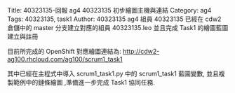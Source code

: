 Title: 40323135-回報 ag4 40323135 初步繪圖主機與連結
Category: ag4
Tags: 40323135, task1
Author: 40323135
ag4 組員 40323135 已經在 cdw2 倉儲中的 master 分支建立對應的組員 40323135.leo 並且完成 Task1 的繪圖藍圖建立與註冊

<!-- PELICAN_END_SUMMARY -->

目前所完成的 OpenShift 對應繪圖連結為: <a href="http://cdw2-ag100.rhcloud.com/ag100/scrum1_task1">http://cdw2-ag100.rhcloud.com/ag100/scrum1_task1</a>

其中已經在主程式中導入 scrum1_task1.py 中的 scrum1_task1 藍圖變數, 並且複製範例中的鏈條繪圖 ,準備進一步完成 Task1 協同任務.
